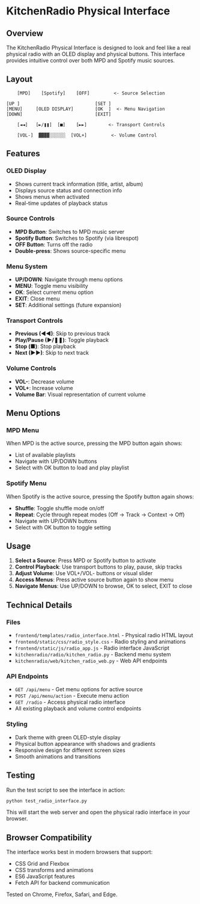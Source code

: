 # KitchenRadio Physical Interface

## Overview

The KitchenRadio Physical Interface is designed to look and feel like a real physical radio with an OLED display and physical buttons. This interface provides intuitive control over both MPD and Spotify music sources.

## Layout

```
    [MPD]    [Spotify]    [OFF]         <- Source Selection
    
[UP ]                            [SET ]
[MENU]     [OLED DISPLAY]        [OK  ]  <- Menu Navigation
[DOWN]                           [EXIT]

    [◄◄]   [►/❚❚]  [■]    [►►]        <- Transport Controls
    
    [VOL-]  ▓▓▓▓░░░░░░  [VOL+]         <- Volume Control
```

## Features

### OLED Display
- Shows current track information (title, artist, album)
- Displays source status and connection info
- Shows menus when activated
- Real-time updates of playback status

### Source Controls
- **MPD Button**: Switches to MPD music server
- **Spotify Button**: Switches to Spotify (via librespot)
- **OFF Button**: Turns off the radio
- **Double-press**: Shows source-specific menu

### Menu System
- **UP/DOWN**: Navigate through menu options
- **MENU**: Toggle menu visibility
- **OK**: Select current menu option
- **EXIT**: Close menu
- **SET**: Additional settings (future expansion)

### Transport Controls
- **Previous (◄◄)**: Skip to previous track
- **Play/Pause (►/❚❚)**: Toggle playback
- **Stop (■)**: Stop playback
- **Next (►►)**: Skip to next track

### Volume Controls
- **VOL-**: Decrease volume
- **VOL+**: Increase volume
- **Volume Bar**: Visual representation of current volume

## Menu Options

### MPD Menu
When MPD is the active source, pressing the MPD button again shows:
- List of available playlists
- Navigate with UP/DOWN buttons
- Select with OK button to load and play playlist

### Spotify Menu
When Spotify is the active source, pressing the Spotify button again shows:
- **Shuffle**: Toggle shuffle mode on/off
- **Repeat**: Cycle through repeat modes (Off → Track → Context → Off)
- Navigate with UP/DOWN buttons
- Select with OK button to toggle setting

## Usage

1. **Select a Source**: Press MPD or Spotify button to activate
2. **Control Playback**: Use transport buttons to play, pause, skip tracks
3. **Adjust Volume**: Use VOL+/VOL- buttons or visual slider
4. **Access Menus**: Press active source button again to show menu
5. **Navigate Menus**: Use UP/DOWN to browse, OK to select, EXIT to close

## Technical Details

### Files
- `frontend/templates/radio_interface.html` - Physical radio HTML layout
- `frontend/static/css/radio_style.css` - Radio styling and animations
- `frontend/static/js/radio_app.js` - Radio interface JavaScript
- `kitchenradio/radio/kitchen_radio.py` - Backend menu system
- `kitchenradio/web/kitchen_radio_web.py` - Web API endpoints

### API Endpoints
- `GET /api/menu` - Get menu options for active source
- `POST /api/menu/action` - Execute menu action
- `GET /radio` - Access physical radio interface
- All existing playback and volume control endpoints

### Styling
- Dark theme with green OLED-style display
- Physical button appearance with shadows and gradients
- Responsive design for different screen sizes
- Smooth animations and transitions

## Testing

Run the test script to see the interface in action:

```bash
python test_radio_interface.py
```

This will start the web server and open the physical radio interface in your browser.

## Browser Compatibility

The interface works best in modern browsers that support:
- CSS Grid and Flexbox
- CSS transforms and animations
- ES6 JavaScript features
- Fetch API for backend communication

Tested on Chrome, Firefox, Safari, and Edge.
